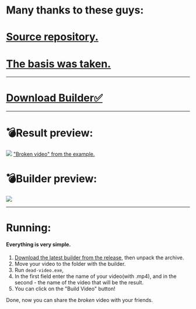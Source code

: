 
# Many thanks to these guys:
# [Source repository.](https://github.com/emlin2019/YUVCrasher)
# [The basis was taken.](https://github.com/D3XX3R/YUVCrasher)
***
# [Download Builder✅](https://github.com/Sigma-cc/Dead-video/releases/)
***
# 💣Result preview:
![](https://i.imgur.com/AjwRhO5.gif)
["Broken video" from the example.](https://cdn.discordapp.com/attachments/800459022175567905/800462873049956352/build.mp4)
# 💣Builder preview:
![](https://media.discordapp.net/attachments/797823091899236433/800466084577673266/unknown.png)
***
# Running:
#### Everything is very simple.
1. [Download the latest builder from the release](https://github.com/Sigma-cc/Dead-video/releases/), then unpack the archive.
2. Move your video to the folder with the builder.
3. Run `dead-video.exe`, 
4. In the first field enter the name of your video(with .mp4), and in the second - the name of the video that will be the result.
5. You can click on the "Build Video" button!

Done, now you can share the *broken* video with your friends.
